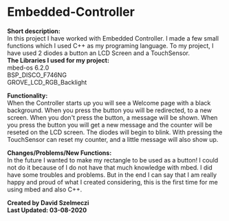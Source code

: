 # Embedded-Controller
<b>Short description:</b><br/>
In this project I have worked with Embedded Controller. I made a few small functions which I used C++ as my programing language. To my project, I have used 2 diodes
a button an LCD Screen and a TouchSensor. <br/>
<b>The Libraries I used for my project:</b> <br/>
mbed-os 6.2.0 <br/>
BSP_DISCO_F746NG <br/>
GROVE_LCD_RGB_Backlight

<b>Functionality:</b><br/>
When the Controller starts up you will see a Welcome page with a black background. When you press the button you will be redirected, to a new screen. 
When you don't press the button, a message will be shown. When you press the button you will get a new message and the counter will be reseted on the LCD screen.
The diodes will begin to blink. With pressing the TouchSensor can reset my counter, and a little message will also show up.

<b>Changes/Problems/New Functions:</b><br/>
In the future I wanted to make my rectangle to be used as a button! I could not do it because of I do not have that much knowledge with mbed. I did have some troubles
and problems. But in the end I can say that I am really happy and proud of what I created considering, this is the first time for me using mbed and also C++. 

<b>Created by David Szelmeczi <br/>
Last Updated: 03-08-2020
</b>